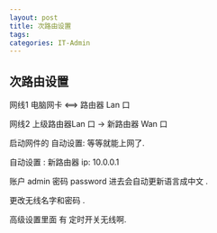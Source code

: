```yaml
---
layout: post
title: 次路由设置
tags: 
categories: IT-Admin
---
```

## 次路由设置
网线1      电脑网卡   ⟺  路由器 Lan 口 

网线2     上级路由器Lan 口  → 新路由器 Wan 口 

启动网件的 自动设置:      等等就能上网了.

自动设置 : 新路由器 ip:  10.0.0.1  

账户 admin  密码 password    进去会自动更新语言成中文 .

更改无线名字和密码 .

高级设置里面 有 定时开关无线啊.